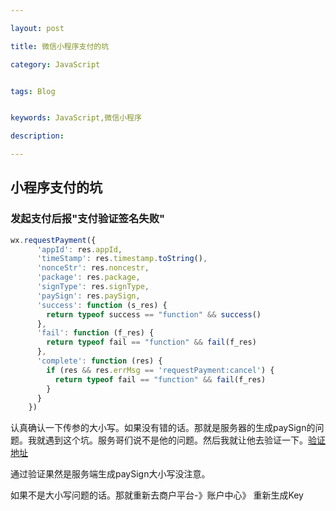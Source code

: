 ```yaml
---

layout: post

title: 微信小程序支付的坑 

category: JavaScript


tags: Blog


keywords: JavaScript,微信小程序

description:

---
```




## 小程序支付的坑

### 发起支付后报"支付验证签名失败"

```javascript
wx.requestPayment({
      'appId': res.appId,
      'timeStamp': res.timestamp.toString(),
      'nonceStr': res.noncestr,
      'package': res.package,
      'signType': res.signType,
      'paySign': res.paySign,
      'success': function (s_res) {
        return typeof success == "function" && success()
      },
      'fail': function (f_res) {
        return typeof fail == "function" && fail(f_res)
      },
      'complete': function (res) {
        if (res && res.errMsg == 'requestPayment:cancel') {
          return typeof fail == "function" && fail(f_res)
        }
      }
    })
```

认真确认一下传参的大小写。如果没有错的话。那就是服务器的生成paySign的问题。我就遇到这个坑。服务哥们说不是他的问题。然后我就让他去验证一下。[验证地址](https://pay.weixin.qq.com/wiki/doc/api/jsapi.php?chapter=20_1)

通过验证果然是服务端生成paySign大小写没注意。

如果不是大小写问题的话。那就重新去商户平台-》账户中心》 重新生成Key



